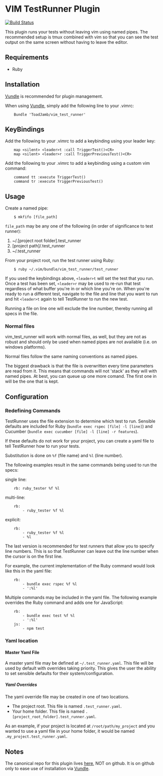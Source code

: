 VIM TestRunner Plugin
=====================

[![Build Status](https://travis-ci.org/ToadJamb/vim_test_runner.svg?branch=master)](https://travis-ci.org/ToadJamb/vim_test_runner)

This plugin runs your tests without leaving vim using named pipes.
The recommended setup is tmux combined with vim so that you can see
the test output on the same screen without having to leave the editor.


Requirements
------------

* Ruby


Installation
------------

[Vundle](https://github.com/gmarik/vundle) is recommended for plugin management.

When using [Vundle](https://github.com/gmarik/vundle), simply add
the following line to your .vimrc:

		Bundle 'ToadJamb/vim_test_runner'


KeyBindings
-----------

Add the following to your .vimrc to add a keybinding using your leader key:

		map <silent> <leader>t :call TriggerTest()<CR>
		map <silent> <leader>r :call TriggerPreviousTest()<CR>


Add the following to your .vimrc to add a keybinding using a custom vim command:

		command tt :execute TriggerTest()
		command tr :execute TriggerPreviousTest()


Usage
-----

Create a named pipe:

		$ mkfifo [file_path]

`file_path` may be any one of the following
(in order of significance to test runner):

1. ~/.[project root folder].test_runner
2. [project path]/.test_runner
3. ~/.test_runner

From your project root, run the test runner using Ruby:

		$ ruby ~/.vim/bundle/vim_test_runner/test_runner

If you used the keybindings above, `<leader>t` will set the test that you run.
Once a test has been set, `<leader>r` may be used to re-run that test regardless
of what buffer you're in or which line you're on. When you're ready to run a
different test, navigate to the file and line that you want to run
and hit `<leader>t` again to tell TestRunner to run the new test.

Running a file on line one will exclude the line number, thereby running all
specs in the file.


### Normal files

vim_test_runner will work with normal files, as well,
but they are not as robust and should only be used when named pipes
are not available (i.e. on windows platforms).

Normal files follow the same naming conventions as named pipes.

The biggest drawback is that the file is overwritten every time
parameters are read from it. This means that commands will not 'stack'
as they will with named pipes. At best, you can queue up one more comand.
The first one in will be the one that is kept.


Configuration
-------------

### Redefining Commands

TestRunner uses the file extension to determine which test to run.
Sensible defaults are included for Ruby (`bundle exec rspec [file] -l [line]`)
and Cucumber (`bundle exec cucumber [file] -l [line] -r features`).

If these defaults do not work for your project, you can create a yaml file to
tell TestRunner how to run your tests.

Substitution is done on `%f` (file name) and `%l` (line number).

The following examples result in the same commands being used to run the specs:

single line:

		rb: ruby_tester %f %l

multi-line:

		rb:
			- ruby_tester %f %l

explicit:

		rb:
			- ruby_tester %f %l
			- %l

The last version is recommended for test runners that allow you to specify line
numbers. This is so that TestRunner can leave out the line number when the
cursor is on the first line.

For example, the current implementation of the Ruby command would look like
this in the yaml file:

		rb:
			- bundle exec rspec %f %l
			- ':%l'

Multiple commands may be included in the yaml file. The following example
overrides the Ruby command and adds one for JavaScript:

		rb:
			- bundle exec test %f %l
			- ':%l'
		js:
			- npm test


### Yaml location

#### Master Yaml File

A master yaml file may be defined at `~/.test_runner.yaml`.
This file will be used by default with overrides taking priority.
This gives the user the ability to set sensible defaults
for their system/configuration.


##### Yaml Overrides

The yaml override file may be created in one of two locations.

* The project root. This file is named `.test_runner.yaml`.
* Your home folder. This file is named
	`.[project_root_folder].test_runner.yaml`.

As an example, if your project is located at `/root/path/my_project` and you
wanted to use a yaml file in your home folder,
it would be named `.my_project.test_runner.yaml`.


Notes
-----

The canonical repo for this plugin lives
[here](https://www.bitbucket.org/ToadJamb/vim_test_runner), NOT on github.
It is on github only to ease use of installation via
[Vundle](https://github.com/gmarik/vundle).
